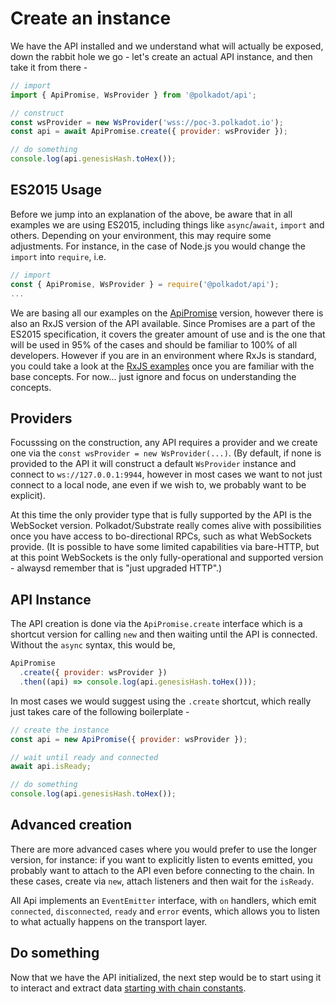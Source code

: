# Create an instance

We have the API installed and we understand what will actually be exposed, down the rabbit hole we go - let's create an actual API instance, and then take it from there -

```js
// import
import { ApiPromise, WsProvider } from '@polkadot/api';

// construct
const wsProvider = new WsProvider('wss://poc-3.polkadot.io');
const api = await ApiPromise.create({ provider: wsProvider });

// do something
console.log(api.genesisHash.toHex());
```

## ES2015 Usage

Before we jump into an explanation of the above, be aware that in all examples we are using ES2015, including things like `async`/`await`, `import` and others. Depending on your environment, this may require some adjustments. For instance, in the case of Node.js you would change the `import` into `require`, i.e.

```js
// import
const { ApiPromise, WsProvider } = require('@polkadot/api');
...
```

We are basing all our examples on the [ApiPromise](../examples/promise/README.md) version, however there is also an RxJS version of the API available. Since Promises are a part of the ES2015 specification, it covers the greater amount of use and is the one that will be used in 95% of the cases and should be familiar to 100% of all developers. However if you are in an environment where RxJs is standard, you could take a look at the [RxJS examples](../examples/rx/README.md) once you are familiar with the base concepts. For now... just ignore and focus on understanding the concepts.

## Providers

Focusssing on the construction, any API requires a provider and we create one via the `const wsProvider = new WsProvider(...)`. (By default, if none is provided to the API it will construct a default `WsProvider` instance and connect to `ws://127.0.0.1:9944`, however in most cases we want to not just connect to a local node, ane even if we wish to, we probably want to be explicit).

At this time the only provider type that is fully supported by the API is the WebSocket version. Polkadot/Substrate really comes alive with possibilities once you have access to bo-directional RPCs, such as what WebSockets provide. (It is possible to have some limited capabilities via bare-HTTP, but at this point WebSockets is the only fully-operational and supported version - alwaysd remember that is "just upgraded HTTP".)

## API Instance

The API creation is done via the `ApiPromise.create` interface which is a shortcut version for calling `new` and then waiting until the API is connected. Without the `async` syntax, this would be,

```js
ApiPromise
  .create({ provider: wsProvider })
  .then((api) => console.log(api.genesisHash.toHex()));
```

In most cases we would suggest using the `.create` shortcut, which really just takes care of the following boilerplate -

```js
// create the instance
const api = new ApiPromise({ provider: wsProvider });

// wait until ready and connected
await api.isReady;

// do something
console.log(api.genesisHash.toHex());
```

## Advanced creation

There are more advanced cases where you would prefer to use the longer version, for instance: if you want to explicitly listen to events emitted, you probably want to attach to the API even before connecting to the chain. In these cases, create via `new`, attach listeners and then wait for the `isReady`.

All Api implements an `EventEmitter` interface, with `on` handlers, which emit `connected`, `disconnected`, `ready` and `error` events, which allows you to listen to what actually happens on the transport layer.

## Do something

Now that we have the API initialized, the next step would  be to start using it to interact and extract data [starting with chain constants](api.consts.md).
